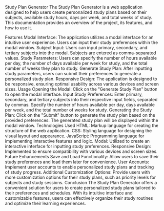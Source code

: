 Study Plan Generator
The Study Plan Generator is a web application designed to help users create personalized study plans based on their subjects, available study hours, days per week, and total weeks of study. This documentation provides an overview of the project, its features, and how to use it.

Features
Modal Interface: The application utilizes a modal interface for an intuitive user experience. Users can input their study preferences within the modal window.
Subject Input: Users can input primary, secondary, and tertiary subjects into the modal. Subjects are entered as comma-separated values.
Study Parameters: Users can specify the number of hours available per day, the number of days available per week for study, and the total number of weeks they plan to study.
Generate Study Plan: After inputting study parameters, users can submit their preferences to generate a personalized study plan.
Responsive Design: The application is designed to be responsive, ensuring optimal usability across various devices and screen sizes.
Usage
Opening the Modal: Click on the "Generate Study Plan" button to open the modal interface.
Input Study Preferences: Enter primary, secondary, and tertiary subjects into their respective input fields, separated by commas. Specify the number of hours available per day, days available per week, and the total number of weeks for study.
Generating the Study Plan: Click on the "Submit" button to generate the study plan based on the provided preferences. The generated study plan will be displayed within the modal window.
Technologies Used
HTML: Markup language for creating the structure of the web application.
CSS: Styling language for designing the visual layout and appearance.
JavaScript: Programming language for implementing interactive features and logic.
Modal: Utilized to create an interactive interface for inputting study preferences.
Responsive Design: Implemented to ensure compatibility with various devices and screen sizes.
Future Enhancements
Save and Load Functionality: Allow users to save their study preferences and load them later for convenience.
User Accounts: Implement user accounts to enable personalized study plans and tracking of study progress.
Additional Customization Options: Provide users with more customization options for their study plans, such as priority levels for subjects and study sessions.
Conclusion
The Study Plan Generator offers a convenient solution for users to create personalized study plans tailored to their preferences and schedules. With its intuitive interface and customizable features, users can effectively organize their study routines and optimize their learning experiences.
